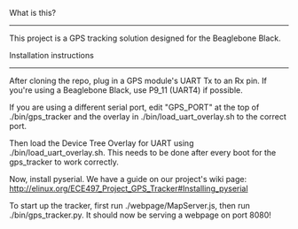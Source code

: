 
What is this?
__________________

This project is a GPS tracking solution designed for the Beaglebone Black.

Installation instructions
__________________________
After cloning the repo, plug in a GPS module's UART Tx to an Rx pin.  If you're using a Beaglebone Black, use P9_11 (UART4) if possible.

If you are using a different serial port, edit "GPS_PORT" at the top of ./bin/gps_tracker and the overlay in ./bin/load_uart_overlay.sh to the correct port.

Then load the Device Tree Overlay for UART using ./bin/load_uart_overlay.sh.  This needs to be done after every boot for the gps_tracker to work correctly.

Now, install pyserial.  We have a guide on our project's wiki page: http://elinux.org/ECE497_Project_GPS_Tracker#Installing_pyserial

To start up the tracker, first run ./webpage/MapServer.js, then run ./bin/gps_tracker.py.  It should now be serving a webpage on port 8080!
